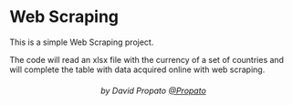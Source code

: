 # Web Scraping

This is a simple Web Scraping project.

The code will read an xlsx file with the currency of a set of countries and will complete the table with data acquired online with web scraping.

<h6 align="center">by David Propato <a href="https://github.com/Propato">@Propato</a></h6>
